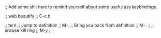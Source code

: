 ;; Add some shit here to remind yourself about some useful ass keybindings

;; web beautify
;;    C-c b

;; tern
;;   Jump to definition
;;     M-.
;;   Bring you back from definition
;;     M-.
;;
;; browse kill ring
;;   M-y
;;